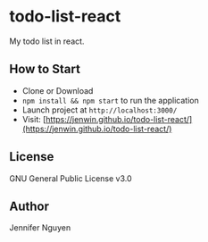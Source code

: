 # todo-list-react
My todo list in react.

## How to Start
- Clone or Download
- `npm install && npm start` to run the application
- Launch project at `http://localhost:3000/`
- Visit: [https://jenwin.github.io/todo-list-react/](https://jenwin.github.io/todo-list-react/)

## License
GNU General Public License v3.0

## Author
Jennifer Nguyen